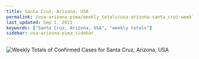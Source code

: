 ```yaml
---
title: Santa Cruz, Arizona, USA
permalink: /usa-arizona-pima/weekly_totals/usa-arizona-santa_cruz-weekly_totals.html
last_updated: Sep 1, 2021
keywords: ["Santa Cruz, Arizona, USA", "weekly totals"]
sidebar: usa-arizona-pima_sidebar
---
```


![Weekly Totals of Confirmed Cases for Santa Cruz, Arizona, USA](/covid_tracker/images/graphs/usa-arizona-santa_cruz-weekly_totals_graph.png)
